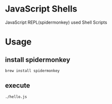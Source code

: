 # JavaScript Shells
JavaScript REPL(spidermonkey) used Shell Scripts

# Usage

## install spidermonkey

    brew install spidermonkey

## execute

    ./hello.js

